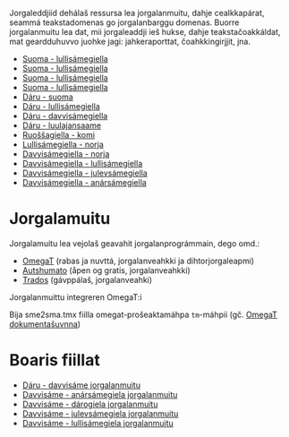 

Jorgaleddjiid dehálaš ressursa lea jorgalanmuitu, dahje cealkkapárat, seammá teakstadomenas go jorgalanbarggu domenas. Buorre jorgalanmuitu lea dat, mii jorgaleaddji ieš hukse, dahje teakstačoakkáldat, mat geardduhuvvo juohke jagi: jahkeraporttat, čoahkkingirjjit, jna.


* [Suoma - lullisámegiella](https://victorio.uit.no/biggies/trunk/mt/omegat/fin-nob/tm/)
* [Suoma - lullisámegiella](https://victorio.uit.no/biggies/trunk/mt/omegat/fin-sme/tm/)
* [Suoma - lullisámegiella](https://victorio.uit.no/biggies/trunk/mt/omegat/fin-smn/tm/)
* [Suoma - lullisámegiella](https://victorio.uit.no/biggies/trunk/mt/omegat/fin-sms/tm/)
* [Dáru - suoma](https://victorio.uit.no/biggies/trunk/mt/omegat/nob-fin/tm/)
* [Dáru - lullisámegiella](https://victorio.uit.no/biggies/trunk/mt/omegat/nob-sma/tm/)
* [Dáru - davvisámegiella](https://victorio.uit.no/biggies/trunk/mt/omegat/nob-sme/tm/)
* [Dáru - luulajansaame](https://victorio.uit.no/biggies/trunk/mt/omegat/nob-smj/tm/)
* [Ruoššagiella - komi](https://victorio.uit.no/biggies/trunk/mt/omegat/rus-kpv/tm/)
* [Lullisámegiella - norja](https://victorio.uit.no/biggies/trunk/mt/omegat/sma-nob/tm/)
* [Davvisámegiella - norja](https://victorio.uit.no/biggies/trunk/mt/omegat/sme-nob/tm/)
* [Davvisámegiella - lullisámegiella](https://victorio.uit.no/biggies/trunk/mt/omegat/sme-sma/tm/)
* [Davvisámegiella - julevsámegiella](https://victorio.uit.no/biggies/trunk/mt/omegat/sme-smj/tm/)
* [Davvisámegiella - anársámegiella](https://victorio.uit.no/biggies/trunk/mt/omegat/sme-smn/tm/)




# Jorgalamuitu


Jorgalamuitu lea vejolaš geavahit jorgalanprográmmain, dego omd.:


* [OmegaT](omegat.sme.html) (rabas ja nuvttá, jorgalanveahkki ja dihtorjorgaleapmi)
* [Autshumato](autshumato.html) (åpen og gratis, jorgalanveahkki)
* [Trados](https://sv.wikipedia.org/wiki/Trados) (gávppálaš, jorgalanveahki)




Jorgalanmuittu integreren OmegaT:i


Bija sme2sma.tmx fiilla omegat-prošeaktamáhpa `tm`-máhpii (gč. [OmegaT dokumentašuvnna](https://omegat.sourceforge.io/manual-standard/en/chapter.translation.memories.html))




# Boaris fiillat


* [Dáru - davvisáme jorgalanmuitu](http://divvun.no/static_files/nob2sme-tmx.zip)
* [Davvisáme - anársámegiela jorgalanmuitu](http://divvun.no/static_files/sme2smn-tmx.zip)
* [Davvisáme - dárogiela jorgalanmuitu](http://divvun.no/static_files/sme2nob.tmx.zip)
* [Davvisáme - julevsámegiela jorgalanmuitu](http://divvun.no/static_files/sme2smj.tmx.zip)
* [Davvisáme - lullisámegiela jorgalanmuitu](http://divvun.no/static_files/sme2sma.tmx.zip)
